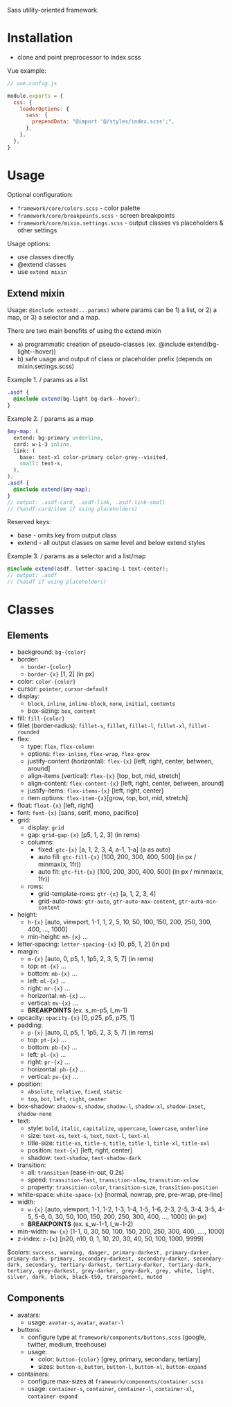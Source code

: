 Sass utility-oriented framework.

# Installation

- clone and point preprocessor to index.scss

Vue example:

```js
// vue.config.js

module.exports = {
  css: {
    loaderOptions: {
      sass: {
        prependData: "@import '@/styles/index.scss';",
      },
    },
  },
}
```

# Usage

Optional configuration:

- `framework/core/colors.scss` - color palette
- `framework/core/breakpoints.scss` - screen breakpoints
- `framework/core/mixin.settings.scss` - output classes vs placeholders & other settings

Usage options:

- use classes directly
- @extend classes
- use `extend mixin`

## Extend mixin

Usage: `@include extend(...params)` where params can be 1) a list, or 2) a map, or 3) a selector and a map.

There are two main benefits of using the extend mixin

- a) programmatic creation of pseudo-classes (ex. @include extend(bg-light--hover))
- b) safe usage and output of class or placeholder prefix (depends on mixin.settings.scss)

Example 1. / params as a list

```scss
.asdf {
  @include extend(bg-light bg-dark--hover);
}
```

Example 2. / params as a map

```scss
$my-map: (
  extend: bg-primary underline,
  card: w-1-3 inline,
  link: (
    base: text-xl color-primary color-grey--visited,
    small: text-s,
  ),
);
.asdf {
  @include extend($my-map);
}
// output: .asdf-card, .asdf-link, .asdf-link-small
// (%asdf-card/item if using placeholders)
```

Reserved keys:

- base - omits key from output class
- extend - all output classes on same level and below extend styles

Example 3. / params as a selector and a list/map

```scss
@include extend(asdf, letter-spacing-1 text-center);
// output: .asdf
// (%asdf if using placeholders)
```

# Classes

## Elements

- background: `bg-{color}`
- border:
  - `border-{color}`
  - `border-{x}` [1, 2] (in px)
- color: `color-{color}`
- cursor: `pointer`, `cursor-default`
- display:
  - `block`, `inline`, `inline-block`, `none`, `initial`, `contents`
  - box-sizing: `box`, `content`
- fill: `fill-{color}`
- fillet (border-radius): `fillet-s`, `fillet`, `fillet-l`, `fillet-xl`, `fillet-rounded`
- flex:
  - type: `flex`, `flex-column`
  - options: `flex-inline`, `flex-wrap`, `flex-grow`
  - justify-content (horizontal): `flex-{x}` [left, right, center, between, around]
  - align-items (vertical): `flex-{x}` [top, bot, mid, stretch]
  - align-content: `flex-content-{x}` [left, right, center, between, around]
  - justify-items: `flex-items-{x}` [left, right, center]
  - item options: `flex-item-{x}`[grow, top, bot, mid, stretch]
- float: `float-{x}` [left, right]
- font: `font-{x}` [sans, serif, mono, pacifico]
- grid:
  - display: `grid`
  - gap: `grid-gap-{x}` [p5, 1, 2, 3] (in rems)
  - columns:
    - fixed: `gtc-{x}` [a, 1, 2, 3, 4, a-1, 1-a] (a as auto)
    - auto fill: `gtc-fill-{x}` [100, 200, 300, 400, 500] (in px / minmax(x, 1fr))
    - auto fit: `gtc-fit-{x}` [100, 200, 300, 400, 500] (in px / minmax(x, 1fr))
  - rows:
    - grid-template-rows: `gtr-{x}` [a, 1, 2, 3, 4]
    - grid-auto-rows: `gtr-auto`, `gtr-auto-max-content`, `gtr-auto-min-content`
- height:
  - `h-{x}` [auto, viewport, 1-1, 1, 2, 5, 10, 50, 100, 150, 200, 250, 300, 400, ..., 1000]
  - min-height: `mh-{x}` ...
- letter-spacing: `letter-spacing-{x}` [0, p5, 1, 2] (in px)
- margin:
  - `m-{x}` [auto, 0, p5, 1, 1p5, 2, 3, 5, 7] (in rems)
  - top: `mt-{x}` ...
  - bottom: `mb-{x}` ...
  - left: `ml-{x}` ...
  - right: `mr-{x}` ...
  - horizontal: `mh-{x}` ...
  - vertical: `mv-{x}` ...
  - **BREAKPOINTS** (ex. s_m-p5, l_m-1)
- opcacity: `opacity-{x}` [0, p25, p5, p75, 1]
- padding:
  - `p-{x}` [auto, 0, p5, 1, 1p5, 2, 3, 5, 7] (in rems)
  - top: `pt-{x}` ...
  - bottom: `pb-{x}` ...
  - left: `pl-{x}` ...
  - right: `pr-{x}` ...
  - horizontal: `ph-{x}` ...
  - vertical: `pv-{x}` ...
- position:
  - `absolute`, `relative`, `fixed`, `static`
  - `top`, `bot`, `left`, `right`, `center`
- box-shadow: `shadow-s`, `shadow`, `shadow-l`, `shadow-xl`, `shadow-inset`, `shadow-none`
- text:
  - style: `bold`, `italic`, `capitalize`, `uppercase`, `lowercase`, `underline`
  - size: `text-xs`, `text-s`, `text`, `text-l`, `text-xl`
  - title-size: `title-xs`, `title-s`, `title`, `title-l`, `title-xl`, `title-xxl`
  - position: `text-{x}` [left, right, center]
  - shadow: `text-shadow`, `text-shadow-dark`
- transition:
  - all: `transition` (ease-in-out, 0.2s)
  - speed: `transition-fast`, `transition-slow`, `transition-xslow`
  - property: `transition-color`, `transition-size`, `transition-position`
- white-space: `white-space-{x}` [normal, nowrap, pre, pre-wrap, pre-line]
- width:
  - `w-{x}` [auto, viewport, 1-1, 1-2, 1-3, 1-4, 1-5, 1-6, 2-3, 2-5, 3-4, 3-5, 4-5, 5-6, 0, 30, 50, 100, 150, 200, 250, 300, 400, ..., 1000] (in px)
  - **BREAKPOINTS** (ex. s_w-1-1, l_w-1-2)
- min-width: `mw-{x}` [1-1, 0, 30, 50, 100, 150, 200, 250, 300, 400, ...., 1000]
- z-index: `z-{x}` [n20, n10, 0, 1, 10, 20, 30, 40, 50, 100, 1000, 9999]

\$colors: `success, warning, danger, primary-darkest, primary-darker, primary-dark, primary, secondary-darkest, secondary-darker, secondary-dark, secondary, tertiary-darkest, tertiary-darker, tertiary-dark, tertiary, grey-darkest, grey-darker, grey-dark, grey, white, light, silver, dark, black, black-t50, transparent, muted`

## Components

- avatars:
  - usage: `avatar-s`, `avatar`, `avatar-l`
- buttons:
  - configure type at `framework/components/buttons.scss` (google, twitter, medium, treehouse)
  - usage:
    - color: `button-{color}` [grey, primary, secondary, tertiary]
    - sizes: `button-s`, `button`, `button-l`, `button-xl`, `button-expand`
- containers:
  - configure max-sizes at `framework/components/container.scss`
  - usage: `container-s`, `container`, `container-l`, `container-xl`, `container-expand`
